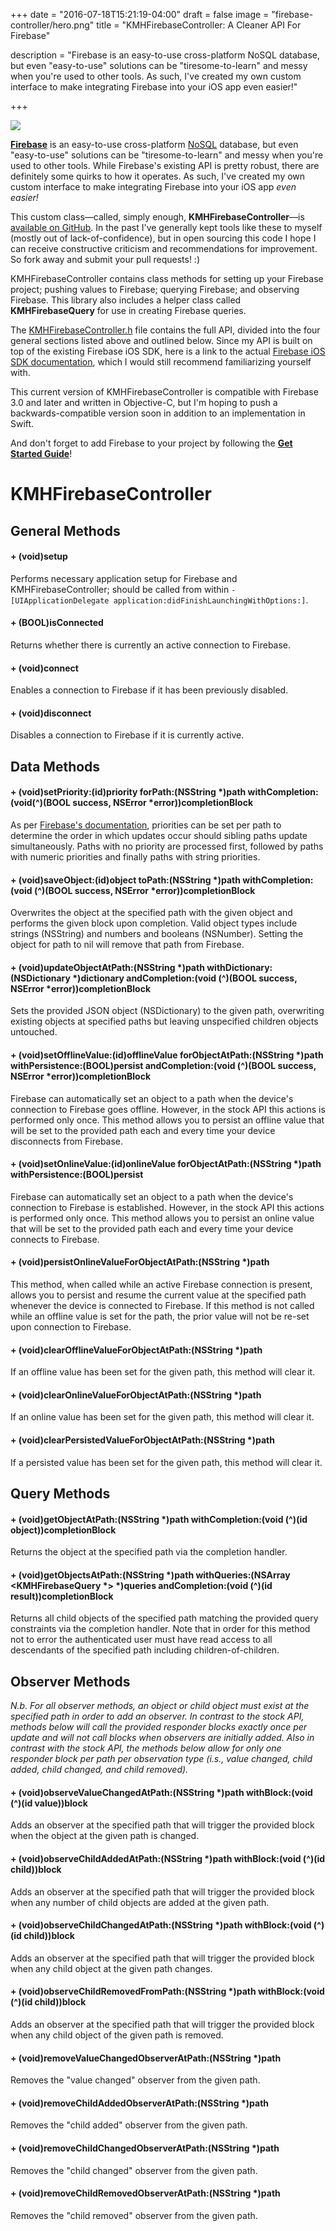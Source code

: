 +++
date = "2016-07-18T15:21:19-04:00"
draft = false
image = "firebase-controller/hero.png"
title = "KMHFirebaseController: A Cleaner API For Firebase"

description = "Firebase is an easy-to-use cross-platform NoSQL database, but even \"easy-to-use\" solutions can be \"tiresome-to-learn\" and messy when you're used to other tools. As such, I've created my own custom interface to make integrating Firebase into your iOS app even easier!"

+++

<div class="figure">
<img src="/blog/images/firebase-controller/firebase_apple.png">
</div>

[**Firebase**](https://firebase.google.com/) is an easy-to-use cross-platform [NoSQL](https://en.wikipedia.org/wiki/NoSQL) database, but even "easy-to-use" solutions can be "tiresome-to-learn" and messy when you're used to other tools. While Firebase's existing API is pretty robust, there are definitely some quirks to how it operates. As such, I've created my own custom interface to make integrating Firebase into your iOS app *even easier!*

This custom class&mdash;called, simply enough, **KMHFirebaseController**&mdash;is [available on GitHub](https://github.com/kenmhaggerty/KMHFirebaseController). In the past I've generally kept tools like these to myself (mostly out of lack-of-confidence), but in open sourcing this code I hope I can receive constructive criticism and recommendations for improvement. So fork away and submit your pull requests! :)

KMHFirebaseController contains class methods for setting up your Firebase project; pushing values to Firebase; querying Firebase; and observing Firebase. This library also includes a helper class called  **KMHFirebaseQuery** for use in creating Firebase queries.

The [KMHFirebaseController.h](https://github.com/kenmhaggerty/KMHFirebaseController/blob/master/KMHFirebaseController.h) file contains the full API, divided into the four general sections listed above and outlined below. Since my API is built on top of the existing Firebase iOS SDK, here is a link to the actual [Firebase iOS SDK documentation](https://firebase.google.com/docs/reference/ios/), which I would still recommend familiarizing yourself with.

This current version of KMHFirebaseController is compatible with Firebase 3.0 and later and written in Objective-C, but I'm hoping to push a backwards-compatible version soon in addition to an implementation in Swift.

And don't forget to add Firebase to your project by following the [**Get Started Guide**](https://firebase.google.com/docs/ios/setup)!

# KMHFirebaseController

## General Methods

#### + (void)setup
Performs necessary application setup for Firebase and KMHFirebaseController; should be called from within `-[UIApplicationDelegate application:didFinishLaunchingWithOptions:]`.

#### + (BOOL)isConnected
Returns whether there is currently an active connection to Firebase.

#### + (void)connect
Enables a connection to Firebase if it has been previously disabled.

#### + (void)disconnect
Disables a connection to Firebase if it is currently active.

## Data Methods

#### + (void)setPriority:(id)priority forPath:(NSString *)path withCompletion:(void(^)(BOOL success, NSError *error))completionBlock
As per [Firebase's documentation](https://firebase.google.com/docs/reference/ios/firebasedatabase/interface_f_i_r_database_reference#a137281e08179107ae2d575328facf825), priorities can be set per path to determine the order in which updates occur should sibling paths update simultaneously. Paths with no priority are processed first, followed by paths with numeric priorities and finally paths with string priorities.

#### + (void)saveObject:(id)object toPath:(NSString *)path withCompletion:(void (^)(BOOL success, NSError *error))completionBlock
Overwrites the object at the specified path with the given object and performs the given block upon completion. Valid object types include strings (NSString) and numbers and booleans (NSNumber). Setting the object for path to nil will remove that path from Firebase.

#### + (void)updateObjectAtPath:(NSString *)path withDictionary:(NSDictionary *)dictionary andCompletion:(void (^)(BOOL success, NSError *error))completionBlock
Sets the provided JSON object (NSDictionary) to the given path, overwriting existing objects at specified paths but leaving unspecified children objects untouched.

#### + (void)setOfflineValue:(id)offlineValue forObjectAtPath:(NSString *)path withPersistence:(BOOL)persist andCompletion:(void (^)(BOOL success, NSError *error))completionBlock
Firebase can automatically set an object to a path when the device's connection to Firebase goes offline. However, in the stock API this actions is performed only once. This method allows you to persist an offline value that will be set to the provided path each and every time your device disconnects from Firebase.

#### + (void)setOnlineValue:(id)onlineValue forObjectAtPath:(NSString *)path withPersistence:(BOOL)persist
Firebase can automatically set an object to a path when the device's connection to Firebase is established. However, in the stock API this actions is performed only once. This method allows you to persist an online value that will be set to the provided path each and every time your device connects to Firebase.

#### + (void)persistOnlineValueForObjectAtPath:(NSString *)path
This method, when called while an active Firebase connection is present, allows you to persist and resume the current value at the specified path whenever the device is connected to Firebase. If this method is not called while an offline value is set for the path, the prior value will not be re-set upon connection to Firebase.

#### + (void)clearOfflineValueForObjectAtPath:(NSString *)path
If an offline value has been set for the given path, this method will clear it.

#### + (void)clearOnlineValueForObjectAtPath:(NSString *)path
If an online value has been set for the given path, this method will clear it.

#### + (void)clearPersistedValueForObjectAtPath:(NSString *)path
If a persisted value has been set for the given path, this method will clear it.

## Query Methods

#### + (void)getObjectAtPath:(NSString *)path withCompletion:(void (^)(id object))completionBlock
Returns the object at the specified path via the completion handler.

#### + (void)getObjectsAtPath:(NSString *)path withQueries:(NSArray <KMHFirebaseQuery *> *)queries andCompletion:(void (^)(id result))completionBlock
Returns all child objects of the specified path matching the provided query constraints via the completion handler. Note that in order for this method not to error the authenticated user must have read access to all descendants of the specified path including children-of-children.

## Observer Methods
*N.b. For all observer methods, an object or child object must exist at the specified path in order to add an observer. In contrast to the stock API, methods below will call the provided responder blocks exactly once per update and will not call blocks when observers are initially added. Also in contrast with the stock API, the methods below allow for only one responder block per path per observation type (i.s., value changed, child added, child changed, and child removed).*

#### + (void)observeValueChangedAtPath:(NSString *)path withBlock:(void (^)(id value))block
Adds an observer at the specified path that will trigger the provided block when the object at the given path is changed.

#### + (void)observeChildAddedAtPath:(NSString *)path withBlock:(void (^)(id child))block
Adds an observer at the specified path that will trigger the provided block when any number of child objects are added at the given path.

#### + (void)observeChildChangedAtPath:(NSString *)path withBlock:(void (^)(id child))block
Adds an observer at the specified path that will trigger the provided block when any child object at the given path changes.

#### + (void)observeChildRemovedFromPath:(NSString *)path withBlock:(void (^)(id child))block
Adds an observer at the specified path that will trigger the provided block when any child object of the given path is removed.

#### + (void)removeValueChangedObserverAtPath:(NSString *)path
Removes the "value changed" observer from the given path.

#### + (void)removeChildAddedObserverAtPath:(NSString *)path
Removes the "child added" observer from the given path.

#### + (void)removeChildChangedObserverAtPath:(NSString *)path
Removes the "child changed" observer from the given path.

#### + (void)removeChildRemovedObserverAtPath:(NSString *)path
Removes the "child removed" observer from the given path.

